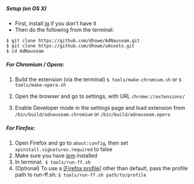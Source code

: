 ##### Setup (on OS X)

* First, install [jq](https://stedolan.github.io/jq/) if you don't have it 
* Then do the following from the terminal:
```
$ git clone https://github.com/dhowe/AdNauseam.git
$ git clone https://github.com/dhowe/uAssets.git
$ cd AdNauseam
```

##### For Chromium / Opera:

1. Build the extension (via the terminal)
```$ tools/make-chromium.sh```
or 
```$ tools/make-opera.sh```

2. Open the browser and go to settings, with URL ```chrome://extensions/```
3. Enable Developer mode in the settings page and load extension from ```/bin/build/adnauseam.chromium``` or ```/bin/build/adnauseam.opera```

##### For Firefox:

1. Open Firefox and go to ```about:config```, then set ```xpinstall.signatures.required``` to false
2. Make sure you have [jpm](https://www.npmjs.com/package/jpm) installed
3. In terminal:` $ tools/run-ff.sh`
4. (Optional) To use a [[Firefox profile]](https://support.mozilla.org/en-US/kb/profile-manager-create-and-remove-firefox-profiles) other than default, pass the profile path to run-ff.sh:
````$ tools/run-ff.sh path/to/profile```` 
